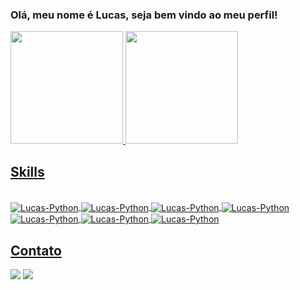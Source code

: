 ### Olá, meu nome é Lucas, seja bem vindo ao meu perfil!

<div>
  <a href="https://github.com/LucasAlvesCampos">
  <img height="180em" src="https://github-readme-stats.vercel.app/api?username=LucasAlvesCampos&show_icons=true&theme=dracula&include_all_commits=true&count_private=true"/>
  <img height="180em" src="https://github-readme-stats.vercel.app/api/top-langs/?username=LucasAlvesCampos&layout=compact&langs_count=7&theme=dracula"/>
</div>
  
## Skills
<div style="display: inline_block"><br>
  <img align="center" alt="Lucas-Python" src="https://img.shields.io/badge/Python-3776AB?style=for-the-badge&logo=python&logoColor=white">
  <img align="center" alt="Lucas-Python" src="https://img.shields.io/badge/Flask-000000?style=for-the-badge&logo=flask&logoColor=white">
  <img align="center" alt="Lucas-Python" src="https://img.shields.io/badge/Android-3DDC84?style=for-the-badge&logo=android&logoColor=white">
  <img align="center" alt="Lucas-Python" src="https://img.shields.io/badge/Kotlin-0095D5?&style=for-the-badge&logo=kotlin&logoColor=white">
  <img align="center" alt="Lucas-Python" src="https://img.shields.io/badge/HTML5-E34F26?style=for-the-badge&logo=html5&logoColor=white">
  <img align="center" alt="Lucas-Python" src="https://img.shields.io/badge/CSS3-1572B6?style=for-the-badge&logo=css3&logoColor=white">
  <img align="center" alt="Lucas-Python" src="https://img.shields.io/badge/JavaScript-F7DF1E?style=for-the-badge&logo=javascript&logoColor=black">
</div>

## Contato
  
 <div>
   <a href = "mailto:lucasalvescampos@gmail.com"><img src="https://img.shields.io/badge/Gmail-D14836?style=for-the-badge&logo=gmail&logoColor=white" target="_blank"></a>
  <a href="https://www.linkedin.com/in/lucasalvescampos1/" target="_blank"><img src="https://img.shields.io/badge/-LinkedIn-%230077B5?style=for-the-badge&logo=linkedin&logoColor=white" target="_blank"></a> 
   
  </div>
  
